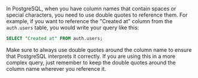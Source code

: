 In PostgreSQL, when you have column names that contain spaces or special characters, you need to use double quotes to reference them. For example, if you want to reference the "Created at" column from the `auth.users` table, you would write your query like this:

```sql
SELECT "Created at" FROM auth.users;
```

Make sure to always use double quotes around the column name to ensure that PostgreSQL interprets it correctly. If you are using this in a more complex query, just remember to keep the double quotes around the column name wherever you reference it.
